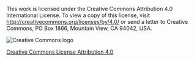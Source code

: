 This work is licensed under the Creative Commons Attribution 4.0 International License. To view a copy of this license, visit http://creativecommons.org/licenses/by/4.0/ or send a letter to Creative Commons, PO Box 1866, Mountain View, CA 94042, USA.

![Creative Commons logo](https://i.creativecommons.org/l/by/4.0/88x31.png "Creative Commons License")

[Creative Commons License Attribution 4.0](http://creativecommons.org/licenses/by/4.0/)
